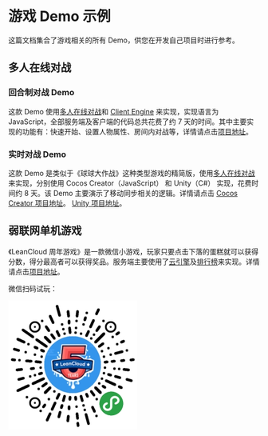 # 游戏 Demo 示例

这篇文档集合了游戏相关的所有 Demo，供您在开发自己项目时进行参考。

## 多人在线对战
### 回合制对战 Demo

这款 Demo 使用[多人在线对战](multiplayer.html)和 [Client Engine](client-engine.html) 来实现，实现语言为 JavaScript，全部服务端及客户端的代码总共花费了约 7 天的时间。其中主要实现的功能有：快速开始、设置人物属性、房间内对战等，详情请点击[项目地址](https://github.com/leancloud/multiplayer-turn-based-game-demo)。


### 实时对战 Demo
这款 Demo 是类似于《球球大作战》这种类型游戏的精简版，使用[多人在线对战](multiplayer.html)来实现，分别使用 Cocos Creator（JavaScript） 和 Unity（C#） 实现，花费时间约 8 天。该 Demo 主要演示了移动同步相关的逻辑。详情请点击
[Cocos Creator 项目地址](https://github.com/onerain88/BallBattle)。
[Unity 项目地址](https://github.com/onerain88/BallBattle-Unity)。


## 弱联网单机游戏

《LeanCloud 周年游戏》是一款微信小游戏，玩家只要点击下落的蛋糕就可以获得分数，得分最高者可以获得奖品。服务端主要使用了[云引擎](leanengine_overview.html)及[排行榜](leaderboard.html)来实现。详情请点击[项目地址](https://github.com/leancloud/LeanCloudBirthday)。

微信扫码试玩：

![image](images/leancloud_birthday_game.jpg)